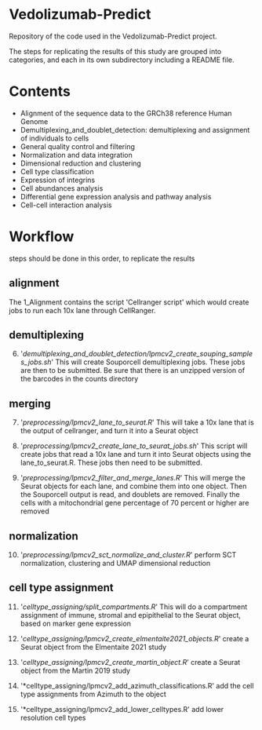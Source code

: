 # Vedolizumab-Predict

Repository of the code used in the Vedolizumab-Predict project.

The steps for replicating the results of this study are grouped into categories, and each in its own subdirectory including a README file.

# Contents

-   Alignment of the sequence data to the GRCh38 reference Human Genome
-   Demultiplexing_and_doublet_detection: demultiplexing and assignment of individuals to cells
-   General quality control and filtering
-   Normalization and data integration
-   Dimensional reduction and clustering
-   Cell type classification
-   Expression of integrins
-   Cell abundances analysis
-   Differential gene expression analysis and pathway analysis
-   Cell-cell interaction analysis

# Workflow

steps should be done in this order, to replicate the results

## alignment

The 1_Alignment contains the script 'Cellranger script' which would create jobs to run each 10x lane through CellRanger.

## demultiplexing

6. '*demultiplexing_and_doublet_detection/lpmcv2_create_souping_samples_jobs.sh*' This will create Souporcell demultiplexing jobs. These jobs are then to be submitted. Be sure that there is an unzipped version of the barcodes in the counts directory

## merging

7. '*preprocessing/lpmcv2_lane_to_seurat.R*' This will take a 10x lane that is the output of cellranger, and turn it into a Seurat object

8. '*preprocessing/lpmcv2_create_lane_to_seurat_jobs.sh*' This script will create jobs that read a 10x lane and turn it into Seurat objects using the lane_to_seurat.R. These jobs then need to be submitted.

9. '*preprocessing/lpmcv2_filter_and_merge_lanes.R*' This will merge the Seurat objects for each lane, and combine them into one object. Then the Souporcell output is read, and doublets are removed. Finally the cells with a mitochondrial gene percentage of 70 percent or higher are removed

## normalization

10.  '*preprocessing/lpmcv2_sct_normalize_and_cluster.R*' perform SCT normalization, clustering and UMAP dimensional reduction

## cell type assignment

11. '*celltype_assigning/split_compartments.R*' This will do a compartment assignment of immune, stromal and epipithelial to the Seurat object, based on marker gene expression

12. '*celltype_assigning/lpmcv2_create_elmentaite2021_objects.R*' create a Seurat object from the Elmentaite 2021 study

13. '*celltype_assigning/lpmcv2_create_martin_object.R*' create a Seurat object from the Martin 2019 study

14. '*celltype_assigning/lpmcv2_add_azimuth_classifications.R' add the cell type assignments from Azimuth to the object

15. '*celltype_assigning/lpmcv2_add_lower_celltypes.R' add lower resolution cell types

